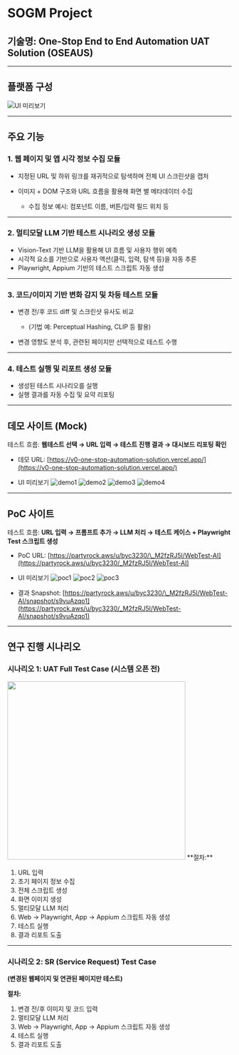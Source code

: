 # SOGM Project

## 기술명: One-Stop End to End Automation UAT Solution (OSEAUS)

---

## 플랫폼 구성

![UI 미리보기](./assets/platform_stack.png)

---

## 주요 기능

### 1. 웹 페이지 및 앱 시각 정보 수집 모듈

* 지정된 URL 및 하위 링크를 재귀적으로 탐색하며 전체 UI 스크린샷을 캡처
* 이미지 + DOM 구조와 URL 흐름을 활용해 화면 별 메타데이터 수집

  * 수집 정보 예시: 컴포넌트 이름, 버튼/입력 필드 위치 등

---

### 2. 멀티모달 LLM 기반 테스트 시나리오 생성 모듈

* Vision-Text 기반 LLM을 활용해 UI 흐름 및 사용자 행위 예측
* 시각적 요소를 기반으로 사용자 액션(클릭, 입력, 탐색 등)을 자동 추론
* Playwright, Appium 기반의 테스트 스크립트 자동 생성

---

### 3. 코드/이미지 기반 변화 감지 및 차등 테스트 모듈

* 변경 전/후 코드 diff 및 스크린샷 유사도 비교

  * (기법 예: Perceptual Hashing, CLIP 등 활용)
* 변경 영향도 분석 후, 관련된 페이지만 선택적으로 테스트 수행

---

### 4. 테스트 실행 및 리포트 생성 모듈

* 생성된 테스트 시나리오를 실행
* 실행 결과를 자동 수집 및 요약 리포팅

---

## 데모 사이트 (Mock)

테스트 흐름:
**웹테스트 선택 → URL 입력 → 테스트 진행 결과 → 대시보드 리포팅 확인**

* 데모 URL:
  [https://v0-one-stop-automation-solution.vercel.app/](https://v0-one-stop-automation-solution.vercel.app/)

* UI 미리보기
  ![demo1](./assets/demo1.png)
  ![demo2](./assets/demo2.png)
  ![demo3](./assets/demo3.png)
  ![demo4](./assets/demo4.png)

---

## PoC 사이트

테스트 흐름:
**URL 입력 → 프롬프트 추가 → LLM 처리 → 테스트 케이스 + Playwright Test 스크립트 생성**

* PoC URL:
  [https://partyrock.aws/u/byc3230/\_M2fzRJ5l/WebTest-AI](https://partyrock.aws/u/byc3230/_M2fzRJ5l/WebTest-AI)

* UI 미리보기
  ![poc1](./assets/poc1.png)
  ![poc2](./assets/poc2.png)
  ![poc3](./assets/poc3.png)

* 결과 Snapshot:
  [https://partyrock.aws/u/byc3230/\_M2fzRJ5l/WebTest-AI/snapshot/s9vuAzqo1](https://partyrock.aws/u/byc3230/_M2fzRJ5l/WebTest-AI/snapshot/s9vuAzqo1)

---

## 연구 진행 시나리오

### 시나리오 1: **UAT Full Test Case** (시스템 오픈 전)

<img src="https://github.com/byc3230/SOGM/blob/main/assets/sin1.svg?raw=true" style="width:400px;"/>
**절차:**

1. URL 입력
2. 초기 페이지 정보 수집
3. 전체 스크립트 생성
4. 화면 이미지 생성
5. 멀티모달 LLM 처리
6. Web → Playwright, App → Appium 스크립트 자동 생성
7. 테스트 실행
8. 결과 리포트 도출

---

### 시나리오 2: **SR (Service Request) Test Case**

**(변경된 웹페이지 및 연관된 페이지만 테스트)**

**절차:**

1. 변경 전/후 이미지 및 코드 입력
2. 멀티모달 LLM 처리
3. Web → Playwright, App → Appium 스크립트 자동 생성
4. 테스트 실행
5. 결과 리포트 도출
